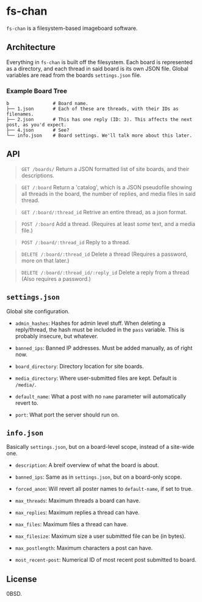 <!--This probably has something in it that I removed/didn't impliment while actually programming the damn thing.-->

# fs-chan

`fs-chan` is a filesystem-based imageboard software.

## Architecture

Everything in `fs-chan` is built off the filesystem. Each board is represented
as a directory, and each thread in said board is its own JSON file. Global
variables are read from the boards `settings.json` file.

### Example Board Tree

```
b                # Board name.
├── 1.json       # Each of these are threads, with their IDs as filenames.
├── 2.json       # This has one reply (ID: 3). This affects the next post, as you'd expect. 
├── 4.json       # See?
└── info.json    # Board settings. We'll talk more about this later.
```

## API

> `GET /boards/` Return a JSON formatted list of site boards, and their
> descriptions.

> `GET /:board` Return a 'catalog', which is a JSON pseudofile showing all
> threads in the board, the number of replies, and media files in said thread.

> `GET /:board/:thread_id` Retrive an entire thread, as a json format.

> `POST /:board` Add a thread. (Requires at least _some_ text, and a media
> file.)

> `POST /:board/:thread_id` Reply to a thread.

> `DELETE /:board/:thread_id` Delete a thread (Requires a password, more on that
> later.)

> `DELETE /:board/:thread_id/:reply_id` Delete a reply from a thread (Also
> requires a password.)

## `settings.json`

Global site configuration.

- `admin_hashes`: Hashes for admin level stuff. When deleting a reply/thread,
  the hash must be included in the `pass` variable. This is probably insecure,
  but whatever.

- `banned_ips`: Banned IP addresses. Must be added manually, as of right now.

- `board_directory`: Directory location for site boards.

- `media_directory`: Where user-submitted files are kept. Default is `/media/`.

- `default_name`: What a post with no `name` parameter will automatically revert
  to.

- `port`: What port the server should run on.

## `info.json`

Basically `settings.json`, but on a board-level scope, instead of a site-wide
one.

- `description`: A breif overview of what the board is about.

- `banned_ips`: Same as in `settings.json`, but on a board-only scope.

- `forced_anon`: Will revert all poster names to `default-name`, if set to true.

- `max_threads`: Maximum threads a board can have.

- `max_replies`: Maximum replies a thread can have.

- `max_files`: Maximum files a thread can have.

- `max_filesize`: Maximum size a user submitted file can be (in bytes).

- `max_postlength`: Maximum characters a post can have.

- `most_recent-post`: Numerical ID of most recent post submitted to board.

## License

0BSD.
